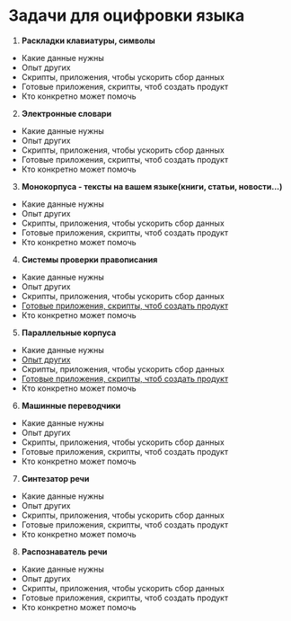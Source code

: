 # Задачи для оцифровки языка

1. **Раскладки клавиатуры, символы**
* Какие данные нужны
* Опыт других
* Скрипты, приложения, чтобы ускорить сбор данных
* Готовые приложения, скрипты, чтоб создать продукт
* Кто конкретно может помочь
2. **Электронные словари**
* Какие данные нужны
* Опыт других
* Скрипты, приложения, чтобы ускорить сбор данных
* Готовые приложения, скрипты, чтоб создать продукт
* Кто конкретно может помочь
3. **Монокорпуса - тексты на вашем языке(книги, статьи, новости...)**
* Какие данные нужны
* Опыт других
* Скрипты, приложения, чтобы ускорить сбор данных
* Готовые приложения, скрипты, чтоб создать продукт
* Кто конкретно может помочь
4. **Системы проверки правописания**
* Какие данные нужны
* Опыт других
* Скрипты, приложения, чтобы ускорить сбор данных
* [Готовые приложения, скрипты, чтоб создать продукт](https://github.com/kod-odin/lang-tasks/wiki/%D0%A1%D0%BE%D0%B7%D0%B4%D0%B0%D0%BD%D0%B8%D0%B5-%D1%81%D0%B8%D1%81%D1%82%D0%B5%D0%BC-%D0%BF%D1%80%D0%BE%D0%B2%D0%B5%D1%80%D0%BA%D0%B8-%D0%BF%D1%80%D0%B0%D0%B2%D0%BE%D0%BF%D0%B8%D1%81%D0%B0%D0%BD%D0%B8%D1%8F-%D0%BD%D0%B0-%D0%BE%D1%81%D0%BD%D0%BE%D0%B2%D0%B5-HunSpell)
* Кто конкретно может помочь
5. **Параллельные корпуса**
* Какие данные нужны
* [Опыт других](https://github.com/kod-odin/lang-tasks/wiki/%D0%9A%D0%BE%D1%80%D0%BF%D1%83%D1%81-%D0%BF%D0%B0%D1%80%D0%B0%D0%BB%D0%BB%D0%B5%D0%BB%D1%8C%D0%BD%D1%8B%D1%85-%D1%82%D0%B5%D0%BA%D1%81%D1%82%D0%BE%D0%B2#%D0%BE%D0%BF%D1%8B%D1%82-%D0%BB%D1%8E%D0%B4%D0%B5%D0%B9)
* Скрипты, приложения, чтобы ускорить сбор данных
* [Готовые приложения, скрипты, чтоб создать продукт](https://github.com/kod-odin/lang-tasks/wiki/%D0%9A%D0%BE%D1%80%D0%BF%D1%83%D1%81-%D0%BF%D0%B0%D1%80%D0%B0%D0%BB%D0%BB%D0%B5%D0%BB%D1%8C%D0%BD%D1%8B%D1%85-%D1%82%D0%B5%D0%BA%D1%81%D1%82%D0%BE%D0%B2)
* Кто конкретно может помочь
6. **Машинные переводчики**
* Какие данные нужны
* Опыт других
* Скрипты, приложения, чтобы ускорить сбор данных
* Готовые приложения, скрипты, чтоб создать продукт
* Кто конкретно может помочь
7. **Синтезатор речи**
* Какие данные нужны
* Опыт других
* Скрипты, приложения, чтобы ускорить сбор данных
* Готовые приложения, скрипты, чтоб создать продукт
* Кто конкретно может помочь
8. **Распознаватель речи**
* Какие данные нужны
* Опыт других
* Скрипты, приложения, чтобы ускорить сбор данных
* Готовые приложения, скрипты, чтоб создать продукт
* Кто конкретно может помочь
